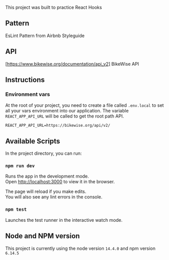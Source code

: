 This project was built to practice React Hooks

## Pattern

EsLint Pattern from Airbnb Styleguide

## API

[https://www.bikewise.org/documentation/api_v2] BikeWise API

## Instructions

### Environment vars

At the root of your project, you need to create a file called `.env.local` to set all your vars environment into our application. The variable `REACT_APP_API_URL` will be called to get the root path API.

`REACT_APP_API_URL=https://bikewise.org/api/v2/`

## Available Scripts

In the project directory, you can run:

### `npm run dev`

Runs the app in the development mode.<br />
Open [http://localhost:3000](http://localhost:3000) to view it in the browser.

The page will reload if you make edits.<br />
You will also see any lint errors in the console.

### `npm test`

Launches the test runner in the interactive watch mode.<br />

## Node and NPM version

This project is currently using the node version `14.4.0` and npm version `6.14.5`
